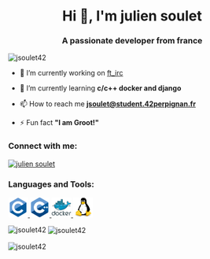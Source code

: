 <h1 align="center">Hi 👋, I'm julien soulet</h1>
<h3 align="center">A passionate developer from france</h3>

<p align="left"> <img src="https://komarev.com/ghpvc/?username=jsoulet42&label=Profile%20views&color=0e75b6&style=flat" alt="jsoulet42" /> </p>

- 🔭 I’m currently working on [ft_irc](https://github.com/jsoulet42/ft_irc)

- 🌱 I’m currently learning **c/c++ docker and django**

- 📫 How to reach me **jsoulet@student.42perpignan.fr**

- ⚡ Fun fact **"I am Groot!"**

<h3 align="left">Connect with me:</h3>
<p align="left">
<a href="https://linkedin.com/in/julien soulet" target="blank"><img align="center" src="https://raw.githubusercontent.com/rahuldkjain/github-profile-readme-generator/master/src/images/icons/Social/linked-in-alt.svg" alt="julien soulet" height="30" width="40" /></a>
</p>

<h3 align="left">Languages and Tools:</h3>
<p align="left"> <a href="https://www.cprogramming.com/" target="_blank" rel="noreferrer"> <img src="https://raw.githubusercontent.com/devicons/devicon/master/icons/c/c-original.svg" alt="c" width="40" height="40"/> </a> <a href="https://www.w3schools.com/cpp/" target="_blank" rel="noreferrer"> <img src="https://raw.githubusercontent.com/devicons/devicon/master/icons/cplusplus/cplusplus-original.svg" alt="cplusplus" width="40" height="40"/> </a> <a href="https://www.docker.com/" target="_blank" rel="noreferrer"> <img src="https://raw.githubusercontent.com/devicons/devicon/master/icons/docker/docker-original-wordmark.svg" alt="docker" width="40" height="40"/> </a> <a href="https://www.linux.org/" target="_blank" rel="noreferrer"> <img src="https://raw.githubusercontent.com/devicons/devicon/master/icons/linux/linux-original.svg" alt="linux" width="40" height="40"/> </a> </p>

<p><img align="left" src="https://github-readme-stats.vercel.app/api/top-langs?username=jsoulet42&show_icons=true&locale=en&layout=compact" alt="jsoulet42" /></p>

<p>&nbsp;<img align="center" src="https://github-readme-stats.vercel.app/api?username=jsoulet42&show_icons=true&locale=en" alt="jsoulet42" /></p>

<p><img align="center" src="https://github-readme-streak-stats.herokuapp.com/?user=jsoulet42&" alt="jsoulet42" /></p>


